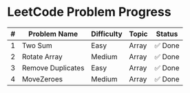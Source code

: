 #  LeetCode Problem Progress

| #  | Problem Name       | Difficulty | Topic   | Status | 
|----|--------------------|------------|---------|--------|
| 1  | Two Sum            | Easy       | Array   | ✅ Done |
| 2  | Rotate Array       | Medium     | Array   | ✅ Done |      
| 3  | Remove Duplicates  | Easy       | Array   | ✅ Done |
| 4  | MoveZeroes         | Medium     | Array   | ✅ Done |
